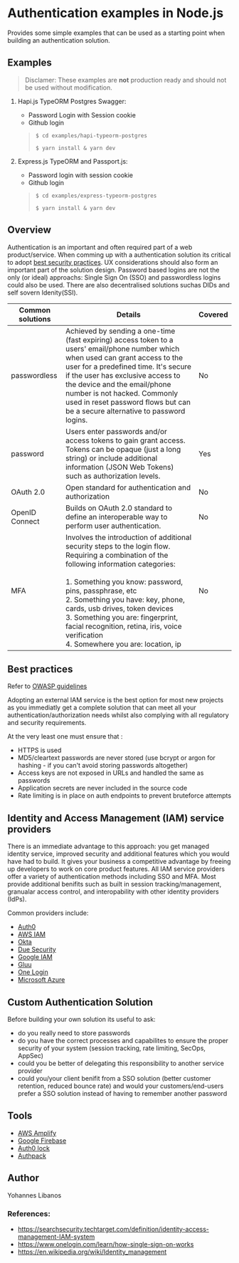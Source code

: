 # Authentication examples in Node.js

Provides some simple examples that can be used as a starting point when building an authentication solution.


## Examples
> Disclamer: These examples are **not** production ready and should not be used without modification.

1. Hapi.js TypeORM Postgres Swagger: 
    * Password Login with Session cookie
    * Github login 
    > `$ cd examples/hapi-typeorm-postgres`
    >
    > `$ yarn install & yarn dev`

1. Express.js TypeORM and Passport.js:
    * Password login with session cookie
    * Github login
    > `$ cd examples/express-typeorm-postgres`
    >
    > `$ yarn install & yarn dev`

## Overview

Authentication is an important and often required part of a web product/service. When comming up with a authentication solution its critical to adopt [best security practices](#best-practices). UX considerations should also form an important part of the solution design. Password based logins are not the only (or ideal) approachs: Single Sign On (SSO) and passwordless logins could also be used. There are also decentralised solutions suchas DIDs and self sovern Idenity(SSI).

Common solutions|Details|Covered
-|-|-
passwordless |Achieved by sending a one-time (fast expiring) access token to a users' email/phone number which when used can grant access to the user for a predefined time. It's secure if the user has exclusive access to the device and the email/phone number is not hacked. Commonly used in reset password flows but can be a secure alternative to password logins.  |No
password| Users enter passwords and/or  access tokens to gain grant access. Tokens can be opaque (just a long string) or include additional information (JSON Web Tokens) such as authorization levels.|Yes
OAuth 2.0|Open standard for authentication and authorization|No
OpenID Connect| Builds on OAuth 2.0 standard to define an interoperable way to perform user authentication.|No
MFA|Involves the introduction of additional security steps to the login flow. Requiring a combination of the following information categories: <br/><br/>1. Something you know: password, pins, passphrase, etc<br/>2. Something you have: key, phone, cards, usb drives, token devices <br/>3. Something you are: fingerprint, facial recognition, retina, iris, voice verification<br/>4. Somewhere you are: location, ip|No


## Best practices
Refer to [OWASP guidelines](https://cheatsheetseries.owasp.org/cheatsheets/Authentication_Cheat_Sheet.html) 

Adopting an external IAM service is the best option for most new projects as you immediatly get a complete solution that can meet all your authentication/authorization needs whilst also complying with all regulatory and security requirements.

At the very least one must ensure that :
- HTTPS is used
- MD5/cleartext passwords are never stored (use bcrypt or argon for hashing - if you can't avoid storing passwords altogether)
- Access keys are not exposed in URLs and handled the same as passwords
- Application secrets are never included in the source code
- Rate limiting is in place on auth endpoints to prevent bruteforce attempts


## Identity and Access Management (IAM) service providers
There is an immediate advantage to this approach: you get managed identity service, improved security and additional features which you would have had to build. It gives your business a competitive advantage by freeing up developers to work on core product features. All IAM service providers offer a variety of authentication methods including SSO and MFA. Most provide additional benifits such as built in session tracking/management, granualar access control, and interopability with other identity providers (IdPs). 

Common providers include:
- [Auth0](https://auth0.com/user-management/)
- [AWS IAM](https://aws.amazon.com/single-sign-on/)
- [Okta](https://www.okta.com/customer-identity/)
- [Due Security](https://duo.com/product)
- [Google IAM](https://cloud.google.com/iam)
- [Gluu](https://www.gluu.org/)
- [One Login](https://www.onelogin.com/)
- [Microsoft Azure](https://azure.microsoft.com/en-gb/services/active-directory/)


## Custom Authentication Solution
 
 Before building your own solution its useful to ask:
- do you really need to store passwords 
- do you have the correct processes and capabilites to ensure the proper security of your system (session tracking, rate limiting, SecOps, AppSec)
- could you be better of delegating this responsibility to another service provider 
- could you/your client benifit from a SSO solution (better customer retention, reduced bounce rate) and would your customers/end-users prefer a SSO solution instead of having to remember another password


## Tools
- [AWS Amplify](https://github.com/aws-amplify/amplify-js)
- [Google Firebase](https://firebase.google.com/docs/auth)
- [Auth0 lock](https://github.com/auth0/lock)
- [Authpack](https://authpack.io/)






    
## Author
Yohannes Libanos

### References:
- https://searchsecurity.techtarget.com/definition/identity-access-management-IAM-system
- https://www.onelogin.com/learn/how-single-sign-on-works
- https://en.wikipedia.org/wiki/Identity_management


    
